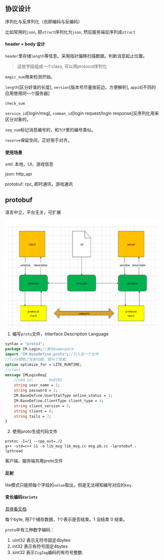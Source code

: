 ## 协议设计

序列化与反序列化（也即编码与反编码）

比如常用的`json`, 把`struct`序列化为`json`, 然后服务端反序列成`struct`

#### header + body 设计

`header`里存储`length`等信息。采用指针偏移扫描数据。判断消息起止位置。

> 这些字段组成一个class, 可以用protocol序列化

`magic_num`用来检测开始。

`length`[区分好谁的长度], `version`[版本号尽量放前边，方便解析], `appid`[不同的应用使用同一个服务器]

`check_sum`

`service_id`[login/msg], `comman_id`[login request/login response]反序列化用来区分对象的。

`seq_num`标记消息编号的，和`TCP`里的编号类似。

`reserve`保留空间，正好用于对齐。

#### 使用场景

xml: 本地，UI，游戏信息

json: http_api

protobuf: rpc, 即时通讯，游戏通讯

##  protobuf

语言中立，平台无关，可扩展

![image-20230717162616783](https://raw.githubusercontent.com/Limpol-Rao/image_host/main/img/202307171626079.png)

1. 编写`proto`文件，Interface Description Language

```protobuf
syntax = "proto3";
package IM.Login;//类似namespace
import "IM.BaseDefine.proto";//引入另一个文件
//lite牺牲了反射功能，提升了性能。
option optimize_for = LITE_RUNTIME;
//class
message IMLoginReq{
	//cmd id:		0x0103
	string user_name = 1;
	string password = 2;
	IM.BaseDefine.UserStatType online_status = 3;
	IM.BaseDefine.ClientType client_type = 4;
	string client_version = 5;
	string client = 6;
	string tails = 7;
}
```

2. 使用proto生成代码文件

```shell
protoc -I=/1 --cpp_out=./2
g++ -std=c++ 11 -o lib_msg lib_msg.cc msg.pb.cc -lprotobuf -
lpthread
```

客户端，服务端共用proto文件

#### 反射

lite模式只能把每个字段的`value`取出，但是无法得知编号对应的`key`.

#### 变长编码`Varints`

[具体看文档](https://github.com/Limpol-Rao/2207_docs/blob/main/3.3.3%E5%BA%94%E7%94%A8%E5%B1%82%E5%8D%8F%E8%AE%AE%E8%AE%BE%E8%AE%A1ProtoBuf/%E5%BA%94%E7%94%A8%E5%B1%82%E5%8D%8F%E8%AE%AE%E8%AE%BE%E8%AE%A1ProtoBuf-20221011v1.1.pdf)

每个byte, 用7个储存数据，1个表示是否结束。1 没结束 0 结束。

`proto`中有三种数字编码：

1. uint32 表示无符号固定4bytes
2. int32 表示有符号固定4bytes
3. sint32 表示`ZigZag`编码的有符号整数. 
